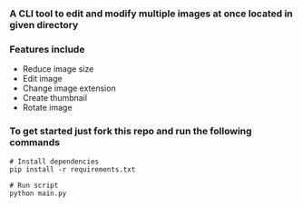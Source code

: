 ### A CLI tool to edit and modify multiple images at once located in given directory

### Features include

- Reduce image size
- Edit image
- Change image extension
- Create thumbnail
- Rotate image

### To get started just fork this repo and run the following commands

```
# Install dependencies
pip install -r requirements.txt

# Run script
python main.py
```
